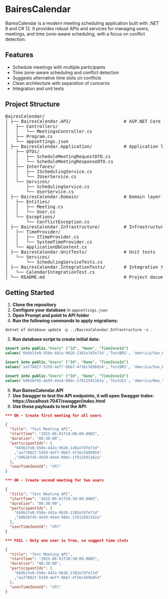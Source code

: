 ﻿# BairesCalendar

BairesCalendar is a modern meeting scheduling application built with .NET 8 and C# 12. 
It provides robust APIs and services for managing users, meetings, and time zone-aware scheduling, with a focus on conflict detection.

## Features

- Schedule meetings with multiple participants
- Time zone-aware scheduling and conflict detection
- Suggests alternative time slots on conflicts
- Clean architecture with separation of concerns
- Integration and unit tests

## Project Structure
<pre>
BairesCalendar/
│ ├── BairesCalendar.API/                    # ASP.NET Core Web API entry point 
│   ├── Controllers/ 
│   │   └── MeetingsController.cs 
│   ├── Program.cs 
│   └── appsettings.json 
│ ├── BairesCalendar.Application/            # Application layer (business logic) 
│   ├── DTOs/ 
│   │   ├── ScheduleMeetingRequestDTO.cs 
│   │   └── ScheduleMeetingResponseDTO.cs 
│   ├── Interfaces/ 
│   │   ├── ISchedulingService.cs 
│   │   └── IUserService.cs 
│   └── Services/ 
│       ├── SchedulingService.cs 
│       └── UserService.cs 
│ ├── BairesCalendar.Domain/                 # Domain layer (entities, exceptions) 
│   ├── Entities/ 
│   │   ├── Meeting.cs 
│   │   └── User.cs 
│   └── Exceptions/ 
│       └── ConflictException.cs 
│ ├── BairesCalendar.Infrastructure/         # Infrastructure (EF Core, providers) 
│   ├── TimeProvider/ 
│   │   ├── ITimeProvider.cs 
│   │   └── SystemTimeProvider.cs 
│   └── ApplicationDbContext.cs 
│ ├── BairesCalendar.UnitTests/              # Unit tests 
│   └── Services/ 
│       └── SchedulingServiceTests.cs 
│ ├── BairesCalendar.IntegrationTests/       # Integration tests 
│   └── CalendarIntegrationTest.cs 
│ └── README.md                              # Project documentation
</pre>

## Getting Started

1. **Clone the repository**
2. **Configure your database** in `appsettings.json`
3. **Open Prompt and point to API folder**
4. **Run the following commands to apply migrations:**
```
dotnet ef database update -p ../BairesCalendar.Infrastructure -s .
```
5. **Run database script to create initial data:**
```sql
insert into public."Users" ("Id", "Name", "TimeZoneId")
values('6b9b1fe8-550e-442a-9626-1381e7d7e71d','TestBR1', 'America/Sao_Paulo');

insert into public."Users" ("Id", "Name", "TimeZoneId")
values('aa778827-5359-4eff-9bb7-4f16c589b054','TestBR2', 'America/Sao_Paulo');

insert into public."Users" ("Id", "Name", "TimeZoneId")
values('b062bf45-de59-44a4-98dc-1f812501162a','TestUS1', 'America/New_York');
```
6. **Run BairesCalendar.API**
7. **Use Swagger to test the API endpoints, it will open Swagger Index: https://localhost:7047/swagger/index.html**
8. **Use those payloads to test the API:**
```json
*** OK - Create first meeting for all users

{
  "title": "Test Meeting API",
  "startTime": "2025-06-01T10:00:00.000Z",
  "duration": "00:30:00",
  "participantIds": [
    "6b9b1fe8-550e-442a-9626-1381e7d7e71d"
    ,"aa778827-5359-4eff-9bb7-4f16c589b054"
	,"b062bf45-de59-44a4-98dc-1f812501162a"
  ],
  "userTimeZoneId": "UTC"
}

*** OK - Create second meeting for two users

{
  "title": "Test Meeting API",
  "startTime": "2025-06-01T10:30:00.000Z",
  "duration": "00:30:00",
  "participantIds": [
    "6b9b1fe8-550e-442a-9626-1381e7d7e71d"
    ,"b062bf45-de59-44a4-98dc-1f812501162a"
  ],
  "userTimeZoneId": "UTC"
}

*** FAIL - Only one user is free, so suggest time slots

{
  "title": "Test Meeting API",
  "startTime": "2025-06-01T10:30:00.000Z",
  "duration": "00:30:00",
  "participantIds": [
    "6b9b1fe8-550e-442a-9626-1381e7d7e71d"
    ,"aa778827-5359-4eff-9bb7-4f16c589b054"
  ],
  "userTimeZoneId": "UTC"
}

```